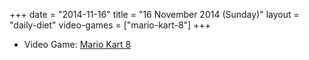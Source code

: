 +++
date = "2014-11-16"
title = "16 November 2014 (Sunday)"
layout = "daily-diet"
video-games = ["mario-kart-8"]
+++

<ul>
<li class="entry Video Game">Video Game: <a href="/video-games/mario-kart-8">Mario Kart 8</a></li>
</ul>